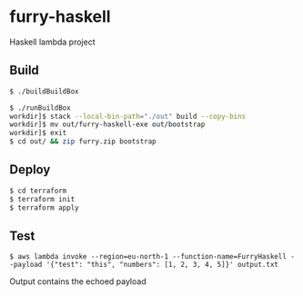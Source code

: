 # furry-haskell

Haskell lambda project

## Build

```sh
$ ./buildBuildBox
```
```sh
$ ./runBuildBox
workdir]$ stack --local-bin-path="./out" build --copy-bins
workdir]$ mv out/furry-haskell-exe out/bootstrap
workdir]$ exit
$ cd out/ && zip furry.zip bootstrap
```

## Deploy
```sh
$ cd terraform
$ terraform init
$ terraform apply
```

## Test
```
$ aws lambda invoke --region=eu-north-1 --function-name=FurryHaskell --payload '{"test": "this", "numbers": [1, 2, 3, 4, 5]}' output.txt
```
Output contains the echoed payload
